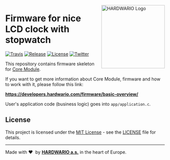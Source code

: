 <a href="https://www.hardwario.com/"><img src="https://www.hardwario.com/ci/assets/hw-logo.svg" width="200" alt="HARDWARIO Logo" align="right"></a>

# Firmware for nice LCD clock with stopwatch

[![Travis](https://img.shields.io/travis/bigclownprojects/bcf-lcd-clock-with-stopwatch/master.svg)](https://travis-ci.org/bigclownprojects/bcf-lcd-clock-with-stopwatch)
[![Release](https://img.shields.io/github/release/bigclownprojects/bcf-lcd-clock-with-stopwatch.svg)](https://github.com/bigclownprojects/bcf-lcd-clock-with-stopwatch/releases)
[![License](https://img.shields.io/github/license/bigclownprojects/bcf-lcd-clock-with-stopwatch.svg)](https://github.com/bigclownprojects/bcf-lcd-clock-with-stopwatch/blob/master/LICENSE)
[![Twitter](https://img.shields.io/twitter/follow/hardwario_en.svg?style=social&label=Follow)](https://twitter.com/hardwario_en)

This repository contains firmware skeleton for [Core Module](https://shop.bigclown.com/core-module).

If you want to get more information about Core Module, firmware and how to work with it, please follow this link:

**https://developers.hardwario.com/firmware/basic-overview/**

User's application code (business logic) goes into `app/application.c`.

## License

This project is licensed under the [MIT License](https://opensource.org/licenses/MIT/) - see the [LICENSE](LICENSE) file for details.

---

Made with &#x2764;&nbsp; by [**HARDWARIO a.s.**](https://www.hardwario.com/) in the heart of Europe.
